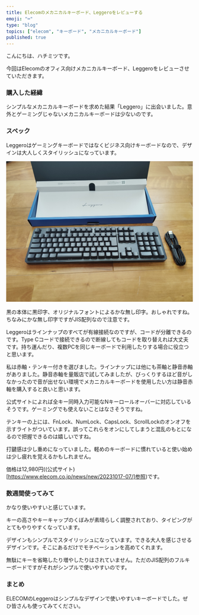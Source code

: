 ```yaml
---
title: Elecomのメカニカルキーボード、Leggeroをレビューする
emoji: "⌨️"
type: "blog"
topics: ["elecom", "キーボード", "メカニカルキーボード"]
published: true
---
```

こんにちは、ハチミツです。

今回はElecomのオフィス向けメカニカルキーボード、Leggeroをレビューさせていただきます。

### 購入した経緯

シンプルなメカニカルキーボードを求めた結果「Leggero」に出会いました。意外とゲーミングじゃないメカニカルキーボードは少ないのです。

### スペック

Leggeroはゲーミングキーボードではなくビジネス向けキーボードなので、デザインは大人しくスタイリッシュになっています。

![Leggeroの外観](/images/Leggero_Keybord.jpg)

黒の本体に黒印字、オリジナルフォントによるかな無し印字。おしゃれですね。ちなみにかな無し印字ですがJIS配列なので注意です。

Leggeroはラインナップのすべてが有線接続なのですが、コードが分離できるのです。Type Cコードで接続できるので断線してもコードを取り替えれば大丈夫です。持ち運んだり、複数PCを同じキーボードで利用したりする場合に役立つと思います。

私は赤軸・テンキー付きを選びました。ラインナップには他にも茶軸と静音赤軸がありました。静音赤軸を量販店で試してみましたが、びっくりするほど音がしなかったので音が出せない環境でメカニカルキーボードを使用したい方は静音赤軸を購入すると良いと思います。

公式サイトによれば全キー同時入力可能なNキーロールオーバーに対応しているそうです。ゲーミングでも使えないことはなさそうですね。

テンキーの上には、FnLock、NumLock、CapsLock、ScrollLockのオンオフを示すライトがついています。誤ってこれらをオンにしてしまうと混乱のもとになるので把握できるのは嬉しいですね。

打鍵感は少し重めになっていました。軽めのキーボードに慣れていると使い始めは少し疲れを覚えるかもしれません。

価格は12,980円((公式サイト)[https://www.elecom.co.jp/news/new/20231017-07/]参照)です。

### 数週間使ってみて

かなり使いやすいと感じています。

キーの高さやキーキャップのくぼみが素晴らしく調整されており、タイピングがとてもやりやすくなっています。

デザインもシンプルでスタイリッシュになっています。できる大人を感じさせるデザインです。そこにあるだけでモチベーションを高めてくれます。

無駄にキーを省略したり増やしたりはされていません。ただのJIS配列のフルキーボードですがそれがシンプルで使いやすいのです。

### まとめ

ELECOMのLeggeroはシンプルなデザインで使いやすいキーボードでした。ぜひ皆さんも使ってみてください。
